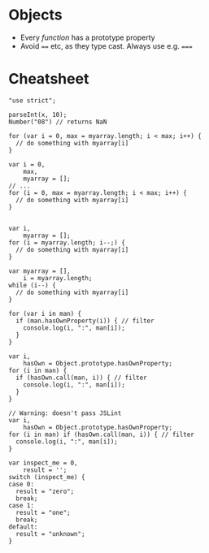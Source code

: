 # Objects

- Every _function_ has a prototype property
- Avoid `==` etc, as they type cast. Always use e.g. `===`
 
# Cheatsheet
    
    "use strict";
    
    parseInt(x, 10);
    Number("08") // returns NaN
 
    for (var i = 0, max = myarray.length; i < max; i++) {
      // do something with myarray[i] 
    }

    var i = 0,
        max,
        myarray = [];
    // ...
    for (i = 0, max = myarray.length; i < max; i++) {
      // do something with myarray[i] 
    } 
 
 
    var i, 
        myarray = [];
    for (i = myarray.length; i--;) {
      // do something with myarray[i] 
    }
    
    var myarray = [],
        i = myarray.length;
    while (i--) {
      // do something with myarray[i] 
    }
    
    for (var i in man) {
      if (man.hasOwnProperty(i)) { // filter
        console.log(i, ":", man[i]);
      }
    }
    
    var i,
        hasOwn = Object.prototype.hasOwnProperty;
    for (i in man) {
      if (hasOwn.call(man, i)) { // filter
        console.log(i, ":", man[i]); 
      }
    }
    
    // Warning: doesn't pass JSLint 
    var i,
        hasOwn = Object.prototype.hasOwnProperty;
    for (i in man) if (hasOwn.call(man, i)) { // filter
      console.log(i, ":", man[i]); 
    }
    
    var inspect_me = 0, 
        result = '';
    switch (inspect_me) {
    case 0:
      result = "zero";
      break; 
    case 1:
      result = "one";
      break; 
    default:
      result = "unknown"; 
    }